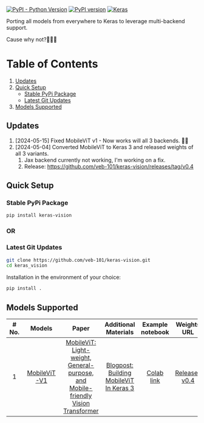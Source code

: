 [![PyPI - Python Version](https://img.shields.io/pypi/pyversions/keras-vision)](https://www.python.org/)  [![PyPI version](https://badge.fury.io/py/keras-vision.svg)](https://badge.fury.io/py/keras-vision) [![Keras](https://img.shields.io/badge/Keras%203.x-%23D00000.svg?logo=Keras&logoColor=white)](https://github.com/keras-team/keras/releases)

Porting all models from everywhere to Keras to leverage multi-backend support.

Cause why not?🤷🏻‍♂️

# Table of Contents

1. [Updates](#updates)
2. [Quick Setup](#quick-setup)
   - [Stable PyPi Package](#stable-pypi-package)
   - [Latest Git Updates](#latest-git-updates)
3. [Models Supported](#models-supported)


## Updates

1. [2024-05-15] Fixed MobileViT v1 - Now works will all 3 backends. 🎉🎉
2. [2024-05-04] Converted MobileViT to Keras 3 and released weights of all 3 variants.
   1. Jax backend currently not working, I'm working on a fix.
   2. Release: <https://github.com/veb-101/keras-vision/releases/tag/v0.4>


## Quick Setup

### Stable PyPi Package

```bash
pip install keras-vision
```

### OR

### Latest Git Updates

```bash
git clone https://github.com/veb-101/keras-vision.git
cd keras_vision
```
Installation in the environment of your choice:

```bash
pip install .
```


## Models Supported 
<table>
   <thead>
      <tr>
         <th style="text-align:center">
            <strong># No.</strong>
         </th>
         <th style="text-align:center">
            <strong>Models</strong>
         </th>
         <th style="text-align:center">
            <strong>Paper</strong>
         </th>
         <th style="text-align:center">
            <strong>Additional Materials</strong>
         </th>
         <th style="text-align:center">
            <strong>Example notebook</strong>
         </th>
         <th style="text-align:center">
            <strong>Weights URL</strong>
         </th>
      </tr>
   </thead>
   <tbody>
      <tr>
         <td style="text-align:center">1</td>
         <td style="text-align:center">
            <a href="https://github.com/veb-101/keras-vision/blob/main/keras_vision/MobileViT_v1/mobile_vit_v1.py">MobileViT-V1</a>
         </td>
         <td style="text-align:center">
            <a href="https://arxiv.org/abs/2110.02178">MobileViT: Light-weight, General-purpose, and Mobile-friendly Vision Transformer</a>
         </td>
         <td style="text-align:center">
            <a href="https://learnopencv.com/mobilevit-keras-3/">Blogpost: Building MobileViT In Keras 3</a>
         </td>
         <td style="text-align:center">
            <a href="https://colab.research.google.com/github/veb-101/keras-vision/blob/main/examples/mobile_vit_v1.ipynb">Colab link</a>
         </td>
         <td style="text-align:center">
            <a href="https://github.com/veb-101/keras-vision/releases/tag/v0.4">Releases v0.4</a>
         </td>
      </tr>
   </tbody>
</table>
